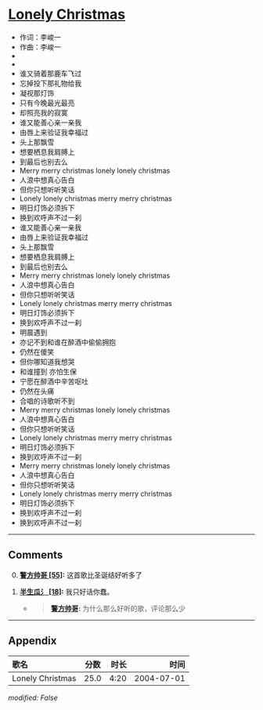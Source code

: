 # [Lonely Christmas](https://music.163.com/song?id=66442)

* 作词：李峻一
* 作曲：李峻一
*
*
* 谁又骑着那鹿车飞过
* 忘掉投下那礼物给我
* 凝视那灯饰
* 只有今晚最光最亮
* 却照亮我的寂寞
* 谁又能善心亲一亲我
* 由唇上来验证我幸福过
* 头上那飘雪
* 想要栖息我肩膊上
* 到最后也别去么
* Merry merry christmas lonely lonely christmas
* 人浪中想真心告白
* 但你只想听听笑话
* Lonely lonely christmas merry merry christmas
* 明日灯饰必须拆下
* 换到欢呼声不过一刹
* 谁又能善心亲一亲我
* 由唇上来验证我幸福过
* 头上那飘雪
* 想要栖息我肩膊上
* 到最后也别去么
* Merry merry christmas lonely lonely christmas
* 人浪中想真心告白
* 但你只想听听笑话
* Lonely lonely christmas merry merry christmas
* 明日灯饰必须拆下
* 换到欢呼声不过一刹
* 明晨遇到
* 亦记不到和谁在醉酒中偷偷拥抱
* 仍然在傻笑
* 但你哪知道我想哭
* 和谁撞到 亦怕生保
* 宁愿在醉酒中辛苦呕吐
* 仍然在头痛
* 合唱的诗歌听不到
* Merry merry christmas lonely lonely christmas
* 人浪中想真心告白
* 但你只想听听笑话
* Lonely lonely christmas merry merry christmas
* 明日灯饰必须拆下
* 换到欢呼声不过一刹
* Merry merry christmas lonely lonely christmas
* 人浪中想真心告白
* 但你只想听听笑话
* Lonely lonely christmas merry merry christmas
* 明日灯饰必须拆下
* 换到欢呼声不过一刹
* 换到欢呼声不过一刹


---

## Comments
0. **[警方帅哥 \[55\]](https://music.163.com/#/user/home?id=265750159):** 这首歌比圣诞结好听多了

1. **[半生瓜氵 \[18\]](https://music.163.com/#/user/home?id=128596094):** 我只好话你蠢。
	* > **[警方帅哥](https://music.163.com/#/user/home?id=265750159):** 为什么那么好听的歌，评论那么少



---

## Appendix

|歌名|分数|时长|时间|
|:---|:---:|---:|---:|
|Lonely Christmas|25.0|4:20|2004-07-01

*modified: False*
